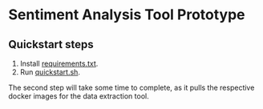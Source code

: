 # Sentiment Analysis Tool Prototype

## Quickstart steps

1. Install [requirements.txt](../requirements.txt).
2. Run [quickstart.sh](quickstart.sh).

The second step will take some time to complete, as it pulls the respective docker images for the data extraction tool.
